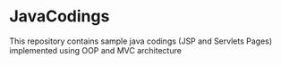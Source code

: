 # JavaCodings
This repository contains sample java codings (JSP and Servlets Pages) implemented using OOP and MVC architecture
